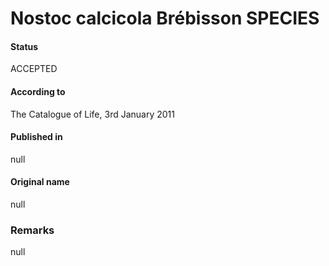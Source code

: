 Nostoc calcicola Brébisson SPECIES
=======

#### Status
ACCEPTED

#### According to
The Catalogue of Life, 3rd January 2011

#### Published in
null

#### Original name
null

### Remarks
null